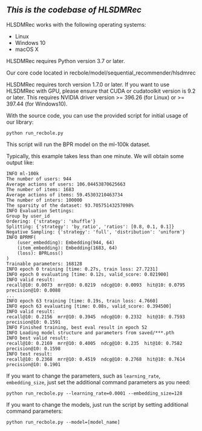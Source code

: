 ## ***This is the codebase of HLSDMRec***

HLSDMRec works with the following operating systems:

* Linux
* Windows 10
* macOS X

HLSDMRec requires Python version 3.7 or later.

Our core code located in recbole/model/sequential_recommender/hlsdmrec

HLSDMRec requires torch version 1.7.0 or later. If you want to use HLSDMRec with GPU, please ensure that CUDA or cudatoolkit version is 9.2 or later. This requires NVIDIA driver version >= 396.26 (for Linux) or >= 397.44 (for Windows10).

With the source code, you can use the provided script for initial usage of our library:

```shell
python run_recbole.py
```

This script will run the BPR model on the ml-100k dataset.

Typically, this example takes less than one minute. We will obtain some output like:

```
INFO ml-100k
The number of users: 944
Average actions of users: 106.04453870625663
The number of items: 1683
Average actions of items: 59.45303210463734
The number of inters: 100000
The sparsity of the dataset: 93.70575143257098%
INFO Evaluation Settings:
Group by user_id
Ordering: {'strategy': 'shuffle'}
Splitting: {'strategy': 'by_ratio', 'ratios': [0.8, 0.1, 0.1]}
Negative Sampling: {'strategy': 'full', 'distribution': 'uniform'}
INFO BPRMF(
    (user_embedding): Embedding(944, 64)
    (item_embedding): Embedding(1683, 64)
    (loss): BPRLoss()
)
Trainable parameters: 168128
INFO epoch 0 training [time: 0.27s, train loss: 27.7231]
INFO epoch 0 evaluating [time: 0.12s, valid_score: 0.021900]
INFO valid result:
recall@10: 0.0073  mrr@10: 0.0219  ndcg@10: 0.0093  hit@10: 0.0795  precision@10: 0.0088
...
INFO epoch 63 training [time: 0.19s, train loss: 4.7660]
INFO epoch 63 evaluating [time: 0.08s, valid_score: 0.394500]
INFO valid result:
recall@10: 0.2156  mrr@10: 0.3945  ndcg@10: 0.2332  hit@10: 0.7593  precision@10: 0.1591
INFO Finished training, best eval result in epoch 52
INFO Loading model structure and parameters from saved/***.pth
INFO best valid result:
recall@10: 0.2169  mrr@10: 0.4005  ndcg@10: 0.235  hit@10: 0.7582  precision@10: 0.1598
INFO test result:
recall@10: 0.2368  mrr@10: 0.4519  ndcg@10: 0.2768  hit@10: 0.7614  precision@10: 0.1901
```

If you want to change the parameters, such as `learning_rate`, `embedding_size`, just set the additional command parameters as you need:

```shell
python run_recbole.py --learning_rate=0.0001 --embedding_size=128
```

If you want to change the models, just run the script by setting additional command parameters:

```shell
python run_recbole.py --model=[model_name]
```




